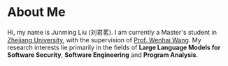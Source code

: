 # About Me

Hi, my name is Junming Liu (刘君茗). I am currently a Master's student in [Zhejiang University][Zhejiang University], with the supervision of [Prof. Wenhai Wang][Prof. Wenhai Wang]. 
My research interests lie primarily in the fields of **Large Language Models for Software Security**, **Software Engineering** and **Program Analysis**.

<!-- <span style="color: red;">I am looking for PhD positions!</span> -->

[Zhejiang University]: https://www.zju.edu.cn/
[Prof. Wenhai Wang]: https://person.zju.edu.cn/wangweihai
